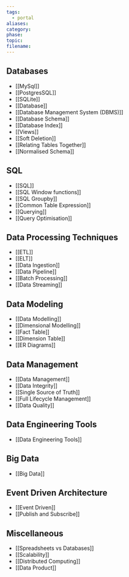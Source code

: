 ```yaml
---
tags:
  - portal
aliases: 
category: 
phase: 
topic: 
filename:
---
```

## Databases

- [[MySql]]
- [[PostgresSQL]]
- [[SQLite]]
- [[Database]]
- [[Database Management System (DBMS)]]
- [[Database Schema]]
- [[Database Index]]
- [[Views]]
- [[Soft Deletion]]
- [[Relating Tables Together]]
- [[Normalised Schema]]
## SQL

- [[SQL]]
- [[SQL Window functions]]
- [[SQL Groupby]]
- [[Common Table Expression]]
- [[Querying]]
- [[Query Optimisation]]

## Data Processing Techniques

- [[ETL]]
- [[ELT]]
- [[Data Ingestion]]
- [[Data Pipeline]]
- [[Batch Processing]]
- [[Data Streaming]]

## Data Modeling

- [[Data Modelling]]
- [[Dimensional Modelling]]
- [[Fact Table]]
- [[Dimension Table]]
- [[ER Diagrams]]

## Data Management

- [[Data Management]]
- [[Data Integrity]]
- [[Single Source of Truth]]
- [[Full Lifecycle Management]]
- [[Data Quality]]

## Data Engineering Tools

- [[Data Engineering Tools]]

## Big Data

- [[Big Data]]

## Event Driven Architecture

- [[Event Driven]]
- [[Publish and Subscribe]]

## Miscellaneous

- [[Spreadsheets vs Databases]]
- [[Scalability]]
- [[Distributed Computing]]
- [[Data Product]]
